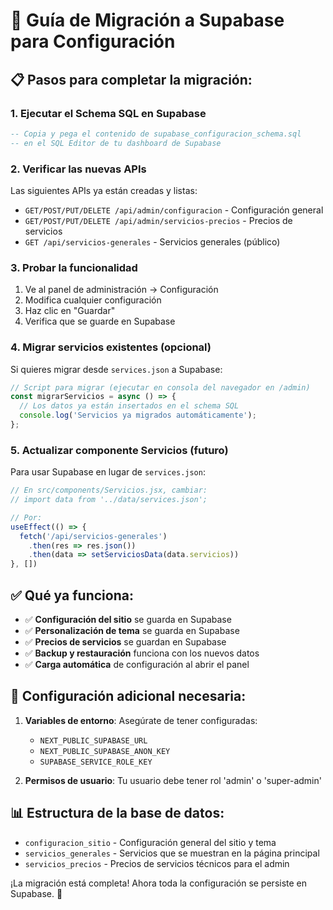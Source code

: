 # 🚀 Guía de Migración a Supabase para Configuración

## 📋 Pasos para completar la migración:

### 1. **Ejecutar el Schema SQL en Supabase**
```sql
-- Copia y pega el contenido de supabase_configuracion_schema.sql
-- en el SQL Editor de tu dashboard de Supabase
```

### 2. **Verificar las nuevas APIs**
Las siguientes APIs ya están creadas y listas:

- `GET/POST/PUT/DELETE /api/admin/configuracion` - Configuración general
- `GET/POST/PUT/DELETE /api/admin/servicios-precios` - Precios de servicios
- `GET /api/servicios-generales` - Servicios generales (público)

### 3. **Probar la funcionalidad**
1. Ve al panel de administración → Configuración
2. Modifica cualquier configuración
3. Haz clic en "Guardar"
4. Verifica que se guarde en Supabase

### 4. **Migrar servicios existentes (opcional)**
Si quieres migrar desde `services.json` a Supabase:

```javascript
// Script para migrar (ejecutar en consola del navegador en /admin)
const migrarServicios = async () => {
  // Los datos ya están insertados en el schema SQL
  console.log('Servicios ya migrados automáticamente');
};
```

### 5. **Actualizar componente Servicios (futuro)**
Para usar Supabase en lugar de `services.json`:

```javascript
// En src/components/Servicios.jsx, cambiar:
// import data from '../data/services.json';

// Por:
useEffect(() => {
  fetch('/api/servicios-generales')
    .then(res => res.json())
    .then(data => setServiciosData(data.servicios))
}, [])
```

## ✅ Qué ya funciona:

- ✅ **Configuración del sitio** se guarda en Supabase
- ✅ **Personalización de tema** se guarda en Supabase  
- ✅ **Precios de servicios** se guardan en Supabase
- ✅ **Backup y restauración** funciona con los nuevos datos
- ✅ **Carga automática** de configuración al abrir el panel

## 🔧 Configuración adicional necesaria:

1. **Variables de entorno**: Asegúrate de tener configuradas:
   - `NEXT_PUBLIC_SUPABASE_URL`
   - `NEXT_PUBLIC_SUPABASE_ANON_KEY`
   - `SUPABASE_SERVICE_ROLE_KEY`

2. **Permisos de usuario**: Tu usuario debe tener rol 'admin' o 'super-admin'

## 📊 Estructura de la base de datos:

- `configuracion_sitio` - Configuración general del sitio y tema
- `servicios_generales` - Servicios que se muestran en la página principal
- `servicios_precios` - Precios de servicios técnicos para el admin

¡La migración está completa! Ahora toda la configuración se persiste en Supabase. 🎉
